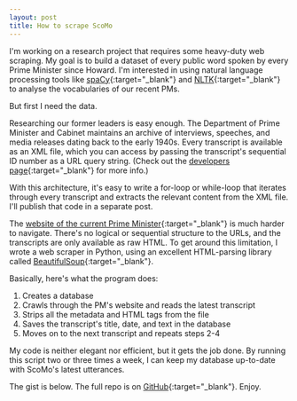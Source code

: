 ```yaml
---
layout: post
title: How to scrape ScoMo
---
```


I'm working on a research project that requires some heavy-duty web scraping. My goal is to build a dataset of every public word spoken by every Prime Minister since Howard. I'm interested in using natural language processing tools like [spaCy](https://spacy.io/){:target="_blank"} and [NLTK](https://www.nltk.org/){:target="_blank"} to analyse the vocabularies of our recent PMs. 

But first I need the data.  

Researching our former leaders is easy enough. The Department of Prime Minister and Cabinet maintains an archive of interviews, speeches, and media releases dating back to the early 1940s. Every transcript is available as an XML file, which you can access by passing the transcript's sequential ID number as a URL query string. (Check out the [developers page](https://pmtranscripts.pmc.gov.au/developers){:target="_blank"} for more info.)  

With this architecture, it's easy to write a for-loop or while-loop that iterates through every transcript and extracts the relevant content from the XML file. I'll publish that code in a separate post. 

The [website of the current Prime Minister](https://pm.gov.au/media){:target="_blank"} is much harder to navigate. There's no logical or sequential structure to the URLs, and the transcripts are only available as raw HTML. To get around this limitation, I wrote a web scraper in Python, using an excellent HTML-parsing library called [BeautifulSoup](https://www.crummy.com/software/BeautifulSoup){:target="_blank"}. 

Basically, here's what the program does:

1. Creates a database
2. Crawls through the PM's website and reads the latest transcript
3. Strips all the metadata and HTML tags from the file 
4. Saves the transcript's title, date, and text in the database
5. Moves on to the next transcript and repeats steps 2-4

My code is neither elegant nor efficient, but it gets the job done. By running this script two or three times a week, I can keep my database up-to-date with ScoMo's latest utterances. 

The gist is below. The full repo is on [GitHub](https://github.com/timothy-gregg/ScoMoScraper){:target="_blank"}. Enjoy. 
  
    

<script src="https://gist.github.com/timothy-gregg/7e06d581e096ca7e93d6df3a1412c336.js"></script>